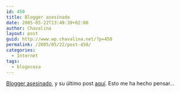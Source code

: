 ```yaml
---
id: 450
title: Blogger asesinado
date: 2005-05-22T13:49:39+02:00
author: Chavalina
layout: post
guid: http://www.wp.chavalina.net/?p=450
permalink: /2005/05/22/post-450/
categories:
  - Internet
tags:
  - blogocosa
---
```

<a href="http://barrapunto.com/article.pl?sid=05/05/21/1240252" target="_blank">Blogger asesinado</a>, y su &uacute;ltimo post <a href="http://www.xanga.com/item.aspx?user=ToTo247&#038;tab=weblogs&#038;uid=261268578#comment" target="_blank">aqu&iacute;</a>. Esto me ha hecho pensar…